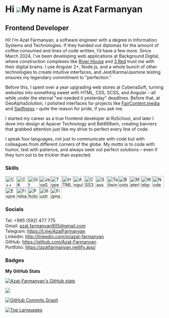 Hi ![](https://user-images.githubusercontent.com/18350557/176309783-0785949b-9127-417c-8b55-ab5a4333674e.gif)My name is Azat Farmanyan
======================================================================================================================================

Frontend Developer
------------------

Hi! I'm Azat Farmanyan, a software engineer with a degree in Information Systems and Technologies. If they handed out diplomas for the amount of coffee consumed and lines of code written, I’d have a few more. Since March 2024, I've been developing web applications at Background Digital, where construction complexes like [River House](https://river-house.ru/) and [3 Red](https://3-red.com) trust me with their digital brains. I use Angular 2+, Node.js, and a whole bunch of other technologies to create intuitive interfaces, and Jest/Karma/Jasmine testing ensures my legendary commitment to "perfection."

Before this, I spent over a year upgrading web stores at CyberiaSoft, turning websites into something sweet with HTML, CSS, SCSS, and Angular – all while under the eternal "we needed it yesterday" deadlines. Before that, at GeoAlphaSolution, I polished interfaces for projects like [FairContent.media](https://www.faircontent.media/home) and [Swiftness](http://www.swiftness.co.il/) – quite the reason for pride, if you ask me.

I started my career as a true frontend developer at RsSchool, and later I dove into design at Apacer Technology and Bet888win, creating banners that grabbed attention just like my drive to perfect every line of code.

I speak four languages, not just to communicate with code but with colleagues from different corners of the globe. My motto is to code with humor, test with patience, and always seek out perfect solutions – even if they turn out to be trickier than expected.

### Skills


<p align="left">
<a href="https://docs.microsoft.com/en-us/cpp/?view=msvc-170" target="_blank" rel="noreferrer"><img src="https://raw.githubusercontent.com/danielcranney/readme-generator/main/public/icons/skills/cplusplus-colored.svg" width="36" height="36" alt="C++" /></a><a href="https://docs.microsoft.com/en-us/dotnet/csharp/" target="_blank" rel="noreferrer"><img src="https://raw.githubusercontent.com/danielcranney/readme-generator/main/public/icons/skills/csharp-colored.svg" width="36" height="36" alt="C#" /></a><a href="https://git-scm.com/" target="_blank" rel="noreferrer"><img src="https://raw.githubusercontent.com/danielcranney/readme-generator/main/public/icons/skills/git-colored.svg" width="36" height="36" alt="Git" /></a><a href="https://developer.mozilla.org/en-US/docs/Web/JavaScript" target="_blank" rel="noreferrer"><img src="https://raw.githubusercontent.com/danielcranney/readme-generator/main/public/icons/skills/javascript-colored.svg" width="36" height="36" alt="JavaScript" /></a><a href="https://www.typescriptlang.org/" target="_blank" rel="noreferrer"><img src="https://raw.githubusercontent.com/danielcranney/readme-generator/main/public/icons/skills/typescript-colored.svg" width="36" height="36" alt="TypeScript" /></a><a href="https://developer.mozilla.org/en-US/docs/Glossary/HTML5" target="_blank" rel="noreferrer"><img src="https://raw.githubusercontent.com/danielcranney/readme-generator/main/public/icons/skills/html5-colored.svg" width="36" height="36" alt="HTML5" /></a><a href="https://angular.io/" target="_blank" rel="noreferrer"><img src="https://raw.githubusercontent.com/danielcranney/readme-generator/main/public/icons/skills/angularjs-colored.svg" width="36" height="36" alt="Angular" /></a><a href="https://www.w3.org/TR/CSS/#css" target="_blank" rel="noreferrer"><img src="https://raw.githubusercontent.com/danielcranney/readme-generator/main/public/icons/skills/css3-colored.svg" width="36" height="36" alt="CSS3" /></a><a href="https://sass-lang.com/" target="_blank" rel="noreferrer"><img src="https://raw.githubusercontent.com/danielcranney/readme-generator/main/public/icons/skills/sass-colored.svg" width="36" height="36" alt="Sass" /></a><a href="https://tailwindcss.com/" target="_blank" rel="noreferrer"><img src="https://raw.githubusercontent.com/danielcranney/readme-generator/main/public/icons/skills/tailwindcss-colored.svg" width="36" height="36" alt="TailwindCSS" /></a><a href="https://getbootstrap.com/" target="_blank" rel="noreferrer"><img src="https://raw.githubusercontent.com/danielcranney/readme-generator/main/public/icons/skills/bootstrap-colored.svg" width="36" height="36" alt="Bootstrap" /></a><a href="https://mui.com/" target="_blank" rel="noreferrer"><img src="https://raw.githubusercontent.com/danielcranney/readme-generator/main/public/icons/skills/materialui-colored.svg" width="36" height="36" alt="Material UI" /></a><a href="https://webpack.js.org/" target="_blank" rel="noreferrer"><img src="https://raw.githubusercontent.com/danielcranney/readme-generator/main/public/icons/skills/webpack-colored.svg" width="36" height="36" alt="Webpack" /></a><a href="https://nodejs.org/en/" target="_blank" rel="noreferrer"><img src="https://raw.githubusercontent.com/danielcranney/readme-generator/main/public/icons/skills/nodejs-colored.svg" width="36" height="36" alt="NodeJS" /></a><a href="https://expressjs.com/" target="_blank" rel="noreferrer"><img src="https://raw.githubusercontent.com/danielcranney/readme-generator/main/public/icons/skills/express-colored.svg" width="36" height="36" alt="Express" /></a><a href="https://firebase.google.com/" target="_blank" rel="noreferrer"><img src="https://raw.githubusercontent.com/danielcranney/readme-generator/main/public/icons/skills/firebase-colored.svg" width="36" height="36" alt="Firebase" /></a><a href="https://www.adobe.com/uk/products/photoshop.html" target="_blank" rel="noreferrer"><img src="https://raw.githubusercontent.com/danielcranney/readme-generator/main/public/icons/skills/photoshop-colored.svg" width="36" height="36" alt="Photoshop" /></a><a href="https://www.adobe.com/uk/products/illustrator.html" target="_blank" rel="noreferrer"><img src="https://raw.githubusercontent.com/danielcranney/readme-generator/main/public/icons/skills/illustrator-colored.svg" width="36" height="36" alt="Illustrator" /></a><a href="https://www.figma.com/" target="_blank" rel="noreferrer"><img src="https://raw.githubusercontent.com/danielcranney/readme-generator/main/public/icons/skills/figma-colored.svg" width="36" height="36" alt="Figma" /></a>
</p>


### Socials

Tel: +995 (592) 477 775 <br>
Gmail: azat.farmanyan905@gmail.com <br>
Telegram: https://t.me/AzatFarmanyan <br>
Linkedin: http://linkedin.com/in/azat-farmanyan <br>
GitHub: https://github.com/Azat-Farmanyan <br>
Portfolio: https://azatfarmanyan.netlify.app/ <br>

### Badges

<b>My GitHub Stats</b>

<a href="http://www.github.com/Azat-Farmanyan"><img src="https://github-readme-stats.vercel.app/api?username=Azat-Farmanyan&show_icons=true&hide=&count_private=true&title_color=3382ed&text_color=3382ed&icon_color=14b8a6&bg_color=ffffff&hide_border=true&show_icons=true" alt="Azat-Farmanyan's GitHub stats" /></a>

<a href="http://www.github.com/Azat-Farmanyan"><img src="https://github-readme-streak-stats.herokuapp.com/?user=Azat-Farmanyan&stroke=3382ed&background=ffffff&ring=3382ed&fire=3382ed&currStreakNum=3382ed&currStreakLabel=3382ed&sideNums=3382ed&sideLabels=3382ed&dates=3382ed&hide_border=true" /></a>

<a href="http://www.github.com/Azat-Farmanyan"><img src="https://github-readme-activity-graph.cyclic.app/graph?username=Azat-Farmanyan&bg_color=ffffff&color=3382ed&line=14b8a6&point=3382ed&area_color=ffffff&area=true&hide_border=true&custom_title=GitHub%20Commits%20Graph" alt="GitHub Commits Graph" /></a>

<a href="https://github.com/Azat-Farmanyan" align="left"><img src="https://github-readme-stats.vercel.app/api/top-langs/?username=Azat-Farmanyan&langs_count=10&title_color=3382ed&text_color=3382ed&icon_color=14b8a6&bg_color=ffffff&hide_border=true&locale=en&custom_title=Top%20%Languages" alt="Top Languages" /></a>
